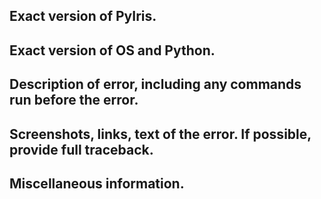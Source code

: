 ## Exact version of PyIris.

## Exact version of OS and Python.

## Description of error, including any commands run before the error.

## Screenshots, links, text of the error. If possible, provide full traceback.

## Miscellaneous information.
